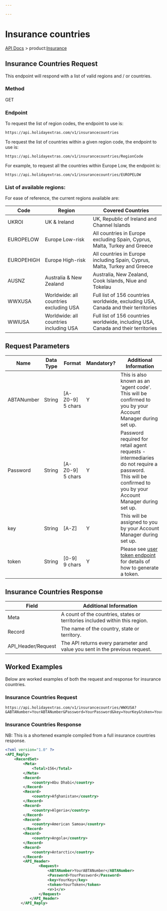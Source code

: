 ```yaml
---

---
```


# Insurance countries

[API Docs](/hxapi/) > product:[Insurance](/hxapi/insurance/countries)

## Insurance Countries Request

This endpoint will respond with a list of valid regions and / or countries.

### Method

GET

### Endpoint

To request the list of region codes, the endpoint to use is:

```
https://api.holidayextras.com/v1/insurancecountries
```

To request the list of countries within a given region code, the endpoint to use is:

```
https://api.holidayextras.com/v1/insurancecountries/RegionCode
```

For example, to request all the countries within Europe Low, the endpoint is:

```
https://api.holidayextras.com/v1/insurancecountries/EUROPELOW
```

### List of available regions:

For ease of reference, the current regions available are:

| Code   | Region | Covered Countries |
| ----   | ----------- | ----------------- |
| UKROI  | UK & Ireland | UK, Republic of Ireland and Channel Islands   |
| EUROPELOW | Europe Low-risk| All countries in Europe excluding Spain, Cyprus, Malta, Turkey and Greece |
| EUROPEHIGH | Europe High-risk | All countries in Europe including Spain, Cyprus, Malta, Turkey and Greece |
| AUSNZ  | Australia & New Zealand | Australia, New Zealand, Cook Islands, Niue and Tokelau |
| WWXUSA | Worldwide: all countries excluding USA | Full list of 156 countries worldwide, excluding USA, Canada and their territories |
| WWIUSA | Worldwide: all countries including USA | Full list of 156 countries worldwide, including USA, Canada and their territories |

## Request Parameters

 | Name  | Data Type | Format | Mandatory? | Additional Information |
 | ----  | --------- | ------ | ---------- | ---------------------- |
 | ABTANumber | String | [A-Z0-9] 5 chars | Y | This is also known as an 'agent code'. <br>This will be confirmed to you by your Account Manager during set up. |
 | Password | String | [A-Z0-9] 5 chars | Y | Password required for retail agent requests - intermediaries do not require a password.<br>This will be confirmed to you by your Account Manager during set up. |
 | key   | String | [A-Z] | Y | This will be assigned to you by your Account Manager during set up.|
 | token | String | [0-9] 9 chars | Y | Please see [user token endpoint](/hxapi/usertoken) for details of how to generate a token. |


## Insurance Countries Response

| Field | Additional Information |
| ----- | ---------------------- |
| Meta  | A count of the countries, states or territories included within this region. |
| Record | The name of the country, state or territory. |
| API_Header/Request  | The API returns every parameter and value you sent in the previous request. |

## Worked Examples

Below are worked examples of both the request and response for insurance countries.

### Insurance Countries Request

```
https://api.holidayextras.com/v1/insurancecountries/WWXUSA?&ABTANumber=YourABTANumber&Password=YourPassword&key=YourKey&token=YourToken
```

### Insurance Countries Response

NB: This is a shortened example compiled from a full insurance countries response.

```xml
<?xml version="1.0" ?>
<API_Reply>
    <RecordSet>
        <Meta>
            <Total>156</Total>
        </Meta>
        <Record>
            <country>Abu Dhabi</country>
        </Record>
        <Record>
            <country>Afghanistan</country>
        </Record>
        <Record>
            <country>Algeria</country>
        </Record>
        <Record>
            <country>American Samoa</country>
        </Record>
        <Record>
            <country>Angola</country>
        </Record>
        <Record>
            <country>Antarctic</country>
        </Record>
        <API_Header>
               <Request>
                   <ABTANumber>YourABTANumber</ABTANumber>
                   <Password>YourPassword</Password>
                   <key>YourKey</key>
                   <token>YourToken</token>
                   <v>1</v>
               </Request>
           </API_Header>
       </API_Reply>
```
